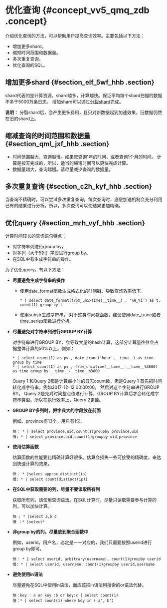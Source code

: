 # 优化查询 {#concept_vv5_qmq_zdb .concept}

介绍优化查询的方法，可以帮助用户提高查询效率。主要包括以下方法：

-   增加更多shard。
-   缩短时间范围和数据量。
-   多次重复查询。
-   优化查询的SQL。

## 增加更多shard {#section_elf_5wf_hhb .section}

shard代表的是计算资源，shard越多，计算越快。保证平均每个shard扫描的数据不多于5000万条日志。 增加shard可以通过[分裂shard](intl.zh-CN/用户指南/准备工作/操作Shard.md#)完成。

**说明：** 分裂shard后，会产生更多费用，且只对新数据起到加速效果，旧数据仍然在旧的shard上。

## 缩减查询的时间范围和数据量 {#section_qml_jxf_hhb .section}

-   时间范围越大，查询越慢。如果您查询1年的时间，或者查询1个月的时间。 计算是按天完成的，所以，适当的缩短时间可以更快完成计算。
-   数据量越大，查询越慢。请尽量减少查询的数据量。

## 多次重复查询 {#section_c2h_kyf_hhb .section}

当查询不精确时，可以尝试多次重复查询。每次查询时，底层加速机制会充分利用已有的结果进行分析。所以，多次查询可以使结果更加精确。

## 优化query {#section_mrh_vyf_hhb .section}

计算时间较长的查询语句特点：

-   对字符串列进行group by。
-   对多列（大于5列）字段进行group by。
-   在SQL中有生成字符串的操作。

为了优化query，有以下方法：

-   **尽量避免生成字符串的操作**
    -   使用date\_format函数生成格式化的时间戳，导致查询效率低下。

        ```
        * | select date_format(from_unixtime(__time__) , '%H_%i') as t, count(1) group by t
        ```

    -   使用substr生成字符串。 对于这类时间戳函数，建议使用date\_trunc或者time\_series函数进行分析。
-   **尽量避免对字符串列进行GROUP BY计算**

    对字符串进行GROUP BY，会导致大量的hash计算，这部分计算量往往会占据整体计算的50%以上。例如：

    ```
    * | select count(1) as pv , date_trunc('hour',__time__) as time group by time
    * | select count(1) as pv , from_unixtime(__time__-__time__%3600) as time group by __time__-__time__%3600
    ```

    Query 1 和Query 2都是计算每小时的日志count数，但是Query 1 首先把时间转化成字符串，例如2017-12-12 00:00:00， 然后对这个字符串进行GROUP BY。 Query 2是先对时间整点值进行计算，GROUP BY计算后才会转化成字符串类型。所以在执行效率上，Query 2更佳。

-   **GROUP BY多列时，把字典大的字段放在前面**

    例如，province有13个，用户有1亿。

    ```
    快： * | select province,uid,count(1)groupby province,uid
    慢: * | select province,uid,count(1)groupby uid,province
    ```

-   **使用估算函数**

    估算函数的性能要比精确计算好很多。估算会损失一些可接受的精确度，来达到快速计算的效果。

    ```
    快： * |select approx_distinct(ip)
    慢: * | select count(distinct(ip))
    ```

-   **在SQL中获取需要的列，尽量不要读取所有列**

    获取所有列，请使用查询语法。在SQL计算时，尽量只读取需要参与计算的列，可以加快计算。

    ```
    快 : * |select a,b c 
    慢 ：* |select*
    ```

-   **非group by的列，尽量放到聚合函数中**

    例如，userid，用户名，必定是一一对应的，我们只需要按照userid进行group by即可。

    ```
    快： * | select userid, arbitrary(username), count(1)groupby userid 
    慢: * | select userid, username, count(1)groupby userid,username
    ```

-   **避免使用in语法**

    尽量避免在SQL中使用in语法，而应该把in语法用搜索的or语法代替。

    ```
    快：key : a or key :b or key:c | select count(1)
    慢：* | select count(1) where key in ('a','b')
    ```


